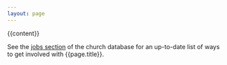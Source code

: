 ```yaml
---
layout: page
---
```


{{content}}

<section>
<p>See the <a href="https://sheepcrm.com/cogges/browse/?resource=job">jobs section</a> of the church database for an up-to-date list of ways to get involved with {{page.title}}.</p>
</section>


